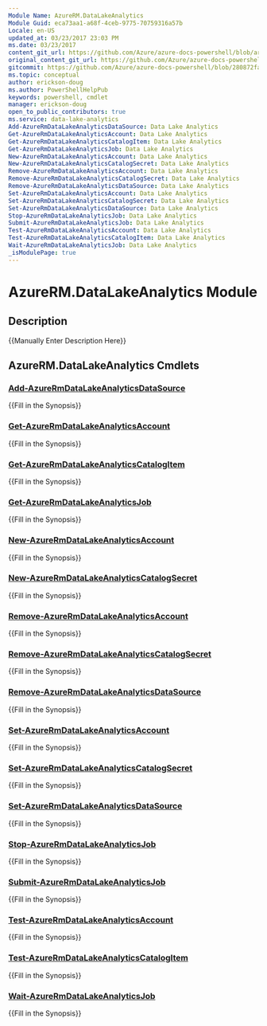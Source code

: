 ```yaml
---
Module Name: AzureRM.DataLakeAnalytics
Module Guid: eca73aa1-a68f-4ceb-9775-70759316a57b
Locale: en-US
updated_at: 03/23/2017 23:03 PM
ms.date: 03/23/2017
content_git_url: https://github.com/Azure/azure-docs-powershell/blob/armsql/azureps-cmdlets-docs/ResourceManager/AzureRM.DataLakeAnalytics/v1.0.4.3/AzureRM.DataLakeAnalytics.md
original_content_git_url: https://github.com/Azure/azure-docs-powershell/blob/armsql/azureps-cmdlets-docs/ResourceManager/AzureRM.DataLakeAnalytics/v1.0.4.3/AzureRM.DataLakeAnalytics.md
gitcommit: https://github.com/Azure/azure-docs-powershell/blob/280872fa529e03be2466fa2252957a2060a9dfe4
ms.topic: conceptual
author: erickson-doug
ms.author: PowerShellHelpPub
keywords: powershell, cmdlet
manager: erickson-doug
open_to_public_contributors: true
ms.service: data-lake-analytics
Add-AzureRmDataLakeAnalyticsDataSource: Data Lake Analytics
Get-AzureRmDataLakeAnalyticsAccount: Data Lake Analytics
Get-AzureRmDataLakeAnalyticsCatalogItem: Data Lake Analytics
Get-AzureRmDataLakeAnalyticsJob: Data Lake Analytics
New-AzureRmDataLakeAnalyticsAccount: Data Lake Analytics
New-AzureRmDataLakeAnalyticsCatalogSecret: Data Lake Analytics
Remove-AzureRmDataLakeAnalyticsAccount: Data Lake Analytics
Remove-AzureRmDataLakeAnalyticsCatalogSecret: Data Lake Analytics
Remove-AzureRmDataLakeAnalyticsDataSource: Data Lake Analytics
Set-AzureRmDataLakeAnalyticsAccount: Data Lake Analytics
Set-AzureRmDataLakeAnalyticsCatalogSecret: Data Lake Analytics
Set-AzureRmDataLakeAnalyticsDataSource: Data Lake Analytics
Stop-AzureRmDataLakeAnalyticsJob: Data Lake Analytics
Submit-AzureRmDataLakeAnalyticsJob: Data Lake Analytics
Test-AzureRmDataLakeAnalyticsAccount: Data Lake Analytics
Test-AzureRmDataLakeAnalyticsCatalogItem: Data Lake Analytics
Wait-AzureRmDataLakeAnalyticsJob: Data Lake Analytics
_isModulePage: true
---
```


# AzureRM.DataLakeAnalytics Module
## Description
{{Manually Enter Description Here}}

## AzureRM.DataLakeAnalytics Cmdlets
### [Add-AzureRmDataLakeAnalyticsDataSource](Add-AzureRmDataLakeAnalyticsDataSource.md)
{{Fill in the Synopsis}}

### [Get-AzureRmDataLakeAnalyticsAccount](Get-AzureRmDataLakeAnalyticsAccount.md)
{{Fill in the Synopsis}}

### [Get-AzureRmDataLakeAnalyticsCatalogItem](Get-AzureRmDataLakeAnalyticsCatalogItem.md)
{{Fill in the Synopsis}}

### [Get-AzureRmDataLakeAnalyticsJob](Get-AzureRmDataLakeAnalyticsJob.md)
{{Fill in the Synopsis}}

### [New-AzureRmDataLakeAnalyticsAccount](New-AzureRmDataLakeAnalyticsAccount.md)
{{Fill in the Synopsis}}

### [New-AzureRmDataLakeAnalyticsCatalogSecret](New-AzureRmDataLakeAnalyticsCatalogSecret.md)
{{Fill in the Synopsis}}

### [Remove-AzureRmDataLakeAnalyticsAccount](Remove-AzureRmDataLakeAnalyticsAccount.md)
{{Fill in the Synopsis}}

### [Remove-AzureRmDataLakeAnalyticsCatalogSecret](Remove-AzureRmDataLakeAnalyticsCatalogSecret.md)
{{Fill in the Synopsis}}

### [Remove-AzureRmDataLakeAnalyticsDataSource](Remove-AzureRmDataLakeAnalyticsDataSource.md)
{{Fill in the Synopsis}}

### [Set-AzureRmDataLakeAnalyticsAccount](Set-AzureRmDataLakeAnalyticsAccount.md)
{{Fill in the Synopsis}}

### [Set-AzureRmDataLakeAnalyticsCatalogSecret](Set-AzureRmDataLakeAnalyticsCatalogSecret.md)
{{Fill in the Synopsis}}

### [Set-AzureRmDataLakeAnalyticsDataSource](Set-AzureRmDataLakeAnalyticsDataSource.md)
{{Fill in the Synopsis}}

### [Stop-AzureRmDataLakeAnalyticsJob](Stop-AzureRmDataLakeAnalyticsJob.md)
{{Fill in the Synopsis}}

### [Submit-AzureRmDataLakeAnalyticsJob](Submit-AzureRmDataLakeAnalyticsJob.md)
{{Fill in the Synopsis}}

### [Test-AzureRmDataLakeAnalyticsAccount](Test-AzureRmDataLakeAnalyticsAccount.md)
{{Fill in the Synopsis}}

### [Test-AzureRmDataLakeAnalyticsCatalogItem](Test-AzureRmDataLakeAnalyticsCatalogItem.md)
{{Fill in the Synopsis}}

### [Wait-AzureRmDataLakeAnalyticsJob](Wait-AzureRmDataLakeAnalyticsJob.md)
{{Fill in the Synopsis}}

